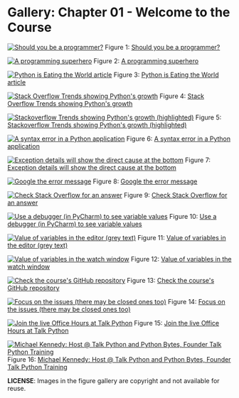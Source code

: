 # Gallery: Chapter 01 - Welcome to the Course

[![Should you be a programmer?](figures/0102-hero.png)](figures/0102-hero.png)
Figure 1: [Should you be a programmer?](figures/0102-hero.png)


[![A programming superhero](figures/0102-superhero.png)](figures/0102-superhero.png)
Figure 2: [A programming superhero](figures/0102-superhero.png)


[![Python is Eating the World article](figures/0103-hero.jpg)](figures/0103-hero.jpg)
Figure 3: [Python is Eating the World article](figures/0103-hero.jpg)


[![Stack Overflow Trends showing Python's growth](figures/0103-graph.jpg)](figures/0103-graph.jpg)
Figure 4: [Stack Overflow Trends showing Python's growth](figures/0103-graph.jpg)


[![Stackoverflow Trends showing Python's growth (highlighted)](figures/0103-graph_2.jpg)](figures/0103-graph_2.jpg)
Figure 5: [Stackoverflow Trends showing Python's growth (highlighted)](figures/0103-graph_2.jpg)


[![A syntax error in a Python application](figures/0106-error_screen.png)](figures/0106-error_screen.png)
Figure 6: [A syntax error in a Python application](figures/0106-error_screen.png)


[![Exception details will show the direct cause at the bottom](figures/0106-error_screen_detail.png)](figures/0106-error_screen_detail.png)
Figure 7: [Exception details will show the direct cause at the bottom](figures/0106-error_screen_detail.png)


[![Google the error message](figures/0106-google_error.png)](figures/0106-google_error.png)
Figure 8: [Google the error message](figures/0106-google_error.png)


[![Check Stack Overflow for an answer](figures/0106-stackoverflow.png)](figures/0106-stackoverflow.png)
Figure 9: [Check Stack Overflow for an answer](figures/0106-stackoverflow.png)


[![Use a debugger (in PyCharm) to see variable values](figures/0106-debugger.png)](figures/0106-debugger.png)
Figure 10: [Use a debugger (in PyCharm) to see variable values](figures/0106-debugger.png)


[![Value of variables in the editor (grey text)](figures/0106-debugger_2.png)](figures/0106-debugger_2.png)
Figure 11: [Value of variables in the editor (grey text)](figures/0106-debugger_2.png)


[![Value of variables in the watch window](figures/0106-debugger_3.png)](figures/0106-debugger_3.png)
Figure 12: [Value of variables in the watch window](figures/0106-debugger_3.png)


[![Check the course's GitHub repository](figures/0106-repository.png)](figures/0106-repository.png)
Figure 13: [Check the course's GitHub repository](figures/0106-repository.png)


[![Focus on the issues (there may be closed ones too)](figures/0106-repository_2.jpg)](figures/0106-repository_2.jpg)
Figure 14: [Focus on the issues (there may be closed ones too)](figures/0106-repository_2.jpg)


[![Join the live Office Hours at Talk Python](figures/0106-office_hours.png)](figures/0106-office_hours.png)
Figure 15: [Join the live Office Hours at Talk Python](figures/0106-office_hours.png)


[![Michael Kennedy: Host @ Talk Python and Python Bytes, Founder Talk Python Training](figures/0107-hero.jpg)](figures/0107-hero.jpg)
Figure 16: [Michael Kennedy: Host @ Talk Python and Python Bytes, Founder Talk Python Training](figures/0107-hero.jpg)



**LICENSE**: Images in the figure gallery are copyright and not available for reuse. 

